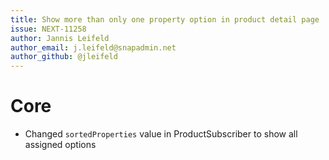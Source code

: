 ```yaml
---
title: Show more than only one property option in product detail page
issue: NEXT-11258
author: Jannis Leifeld
author_email: j.leifeld@snapadmin.net 
author_github: @jleifeld
---
```

# Core
* Changed `sortedProperties` value in ProductSubscriber to show all assigned options
